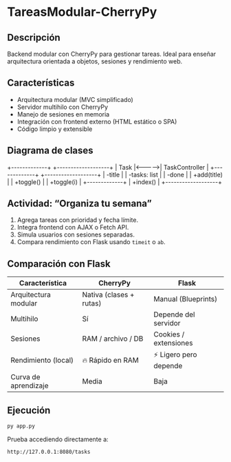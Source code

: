 # TareasModular-CherryPy

## Descripción
Backend modular con CherryPy para gestionar tareas. Ideal para enseñar arquitectura orientada a objetos, sesiones y rendimiento web.

## Características
- Arquitectura modular (MVC simplificado)
- Servidor multihilo con CherryPy
- Manejo de sesiones en memoria
- Integración con frontend externo (HTML estático o SPA)
- Código limpio y extensible

## Diagrama de clases

+-------------+ +-------------------+ | Task |<----->| TaskController | +-------------+ +-------------------+ | -title | | -tasks: list | | -done | | +add(title) | | +toggle() | | +toggle(i) | +-------------+ | +index() | +-------------------+



## Actividad: “Organiza tu semana”
1. Agrega tareas con prioridad y fecha límite.
2. Integra frontend con AJAX o Fetch API.
3. Simula usuarios con sesiones separadas.
4. Compara rendimiento con Flask usando `timeit` o `ab`.

## Comparación con Flask

| Característica         | CherryPy               | Flask                  |
|------------------------|------------------------|------------------------|
| Arquitectura modular   | Nativa (clases + rutas)| Manual (Blueprints)    |
| Multihilo              | Sí                     | Depende del servidor   |
| Sesiones               | RAM / archivo / DB     | Cookies / extensiones  |
| Rendimiento (local)    | 🔥 Rápido en RAM        | ⚡ Ligero pero depende  |
| Curva de aprendizaje   | Media                  | Baja                   |

## Ejecución
```bash
py app.py
```

Prueba accediendo directamente a:
```bash
http://127.0.0.1:8080/tasks
```